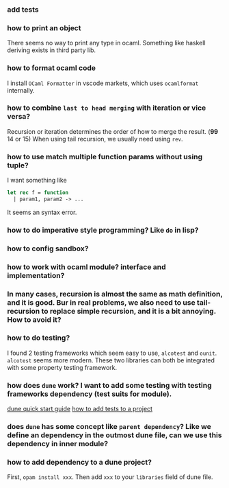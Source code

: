 ### add tests
### how to print an object
There seems no way to print any type in ocaml. Something like haskell deriving exists in third party lib.

### how to format ocaml code
I install `OCaml Formatter` in vscode markets, which uses `ocamlformat` internally.
### how to combine `last to head merging` with iteration or vice versa?
Recursion or iteration determines the order of how to merge the result. (**99** 14 or 15)
When using tail recursion, we usually need using `rev`. 

### how to use match multiple function params without using tuple?
I want something like 
```ocaml
let rec f = function
  | param1, param2 -> ...
```
It seems an syntax error.

### how to do imperative style programming? Like `do` in lisp?

### how to config sandbox?

### how to work with ocaml module? interface and implementation?

### In many cases, recursion is almost the same as math definition, and it is good. Bur in real problems, we also need to use tail-recursion to replace simple recursion, and it is a bit annoying. How to avoid it?

### how to do testing?
I found 2 testing frameworks which seem easy to use, `alcotest` and `ounit`. `alcotest` seems more modern. These two libraries can both be integrated with some property testing framework.

### how does `dune` work? I want to add some testing with testing frameworks dependency (test suits for module). 
[dune quick start guide](https://dune.readthedocs.io/en/latest/quick-start.html)
[how to add tests to a project](https://ocaml-explore.netlify.app/workflows/adding-unit-tests-to-your-project/)

### does `dune` has some concept like `parent dependency`? Like we define an dependency in the outmost dune file, can we use this dependency in inner module?

### how to add dependency to a dune project?
First, `opam install xxx`. Then add `xxx` to your `libraries` field of dune file.


